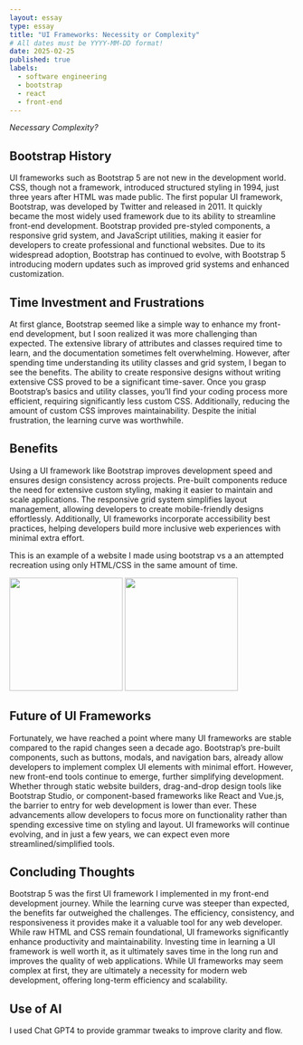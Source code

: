 ```yaml
---
layout: essay
type: essay
title: "UI Frameworks: Necessity or Complexity"
# All dates must be YYYY-MM-DD format!
date: 2025-02-25
published: true
labels:
  - software engineering
  - bootstrap
  - react
  - front-end
---
```


*Necessary Complexity?*



## Bootstrap History

UI frameworks such as Bootstrap 5 are not new in the development world. CSS, though not a framework, introduced structured styling in 1994, just three years after HTML was made public. The first popular UI framework, Bootstrap, was developed by Twitter and released in 2011. It quickly became the most widely used framework due to its ability to streamline front-end development. Bootstrap provided pre-styled components, a responsive grid system, and JavaScript utilities, making it easier for developers to create professional and functional websites. Due to its widespread adoption, Bootstrap has continued to evolve, with Bootstrap 5 introducing modern updates such as improved grid systems and enhanced customization.

## Time Investment and Frustrations

At first glance, Bootstrap seemed like a simple way to enhance my front-end development, but I soon realized it was more challenging than expected. The extensive library of attributes and classes required time to learn, and the documentation sometimes felt overwhelming. However, after spending time understanding its utility classes and grid system, I began to see the benefits. The ability to create responsive designs without writing extensive CSS proved to be a significant time-saver. Once you grasp Bootstrap’s basics and utility classes, you’ll find your coding process more efficient, requiring significantly less custom CSS. Additionally, reducing the amount of custom CSS improves maintainability. Despite the initial frustration, the learning curve was worthwhile.


## Benefits

Using a UI framework like Bootstrap improves development speed and ensures design consistency across projects. Pre-built components reduce the need for extensive custom styling, making it easier to maintain and scale applications. The responsive grid system simplifies layout management, allowing developers to create mobile-friendly designs effortlessly. Additionally, UI frameworks incorporate accessibility best practices, helping developers build more inclusive web experiences with minimal extra effort.

This is an example of a website I made using bootstrap vs a an attempted recreation using only HTML/CSS in the same amount of time. 

<img width="200px" class="rounded pe-4" src="../img/bootstrap.png">
<img width="200px" class="rounded pe-4" src="../img/woBootstrap.png">

## Future of UI Frameworks

Fortunately, we have reached a point where many UI frameworks are stable compared to the rapid changes seen a decade ago. Bootstrap’s pre-built components, such as buttons, modals, and navigation bars, already allow developers to implement complex UI elements with minimal effort. However, new front-end tools continue to emerge, further simplifying development. Whether through static website builders, drag-and-drop design tools like Bootstrap Studio, or component-based frameworks like React and Vue.js, the barrier to entry for web development is lower than ever. These advancements allow developers to focus more on functionality rather than spending excessive time on styling and layout. UI frameworks will continue evolving, and in just a few years, we can expect even more streamlined/simplified tools.

## Concluding Thoughts

Bootstrap 5 was the first UI framework I implemented in my front-end development journey. While the learning curve was steeper than expected, the benefits far outweighed the challenges. The efficiency, consistency, and responsiveness it provides make it a valuable tool for any web developer. While raw HTML and CSS remain foundational, UI frameworks significantly enhance productivity and maintainability. Investing time in learning a UI framework is well worth it, as it ultimately saves time in the long run and improves the quality of web applications. While UI frameworks may seem complex at first, they are ultimately a necessity for modern web development, offering long-term efficiency and scalability.

## Use of AI

I used Chat GPT4 to provide grammar tweaks to improve clarity and flow. 
